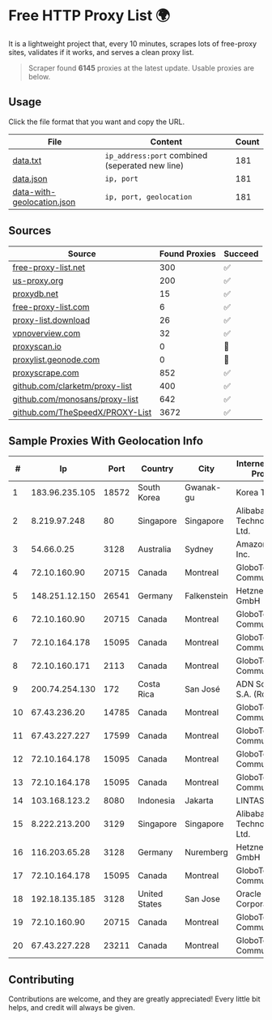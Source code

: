 
# Free HTTP Proxy List 🌍

It is a lightweight project that, every 10 minutes, scrapes lots of free-proxy sites, validates if it works, and serves a clean proxy list.


> Scraper found **6145** proxies at the latest update. Usable proxies are below.

## Usage

Click the file format that you want and copy the URL.


|File|Content|Count|
|----|-------|-----|
|[data.txt](https://raw.githubusercontent.com/themiralay/Proxy-List-World/master/data.txt)|`ip_address:port` combined (seperated new line)|181|
|[data.json](https://raw.githubusercontent.com/themiralay/Proxy-List-World/master/data.json)|`ip, port`|181|
|[data-with-geolocation.json](https://raw.githubusercontent.com/themiralay/Proxy-List-World/master/data-with-geolocation.json)|`ip, port, geolocation`|181|

## Sources

|Source|Found Proxies|Succeed|
|------|-------------|-------|
|[free-proxy-list.net](https://free-proxy-list.net)|300|✅|
|[us-proxy.org](https://www.us-proxy.org)|200|✅|
|[proxydb.net](http://proxydb.net)|15|✅|
|[free-proxy-list.com](https://free-proxy-list.com/?page=&port=&type%5B%5D=http&type%5B%5D=https&up_time=0&search=Search)|6|✅|
|[proxy-list.download](https://www.proxy-list.download/HTTP)|26|✅|
|[vpnoverview.com](https://vpnoverview.com/privacy/anonymous-browsing/free-proxy-servers)|32|✅|
|[proxyscan.io](https://www.proxyscan.io)|0|🚫|
|[proxylist.geonode.com](https://proxylist.geonode.com/api/proxy-list?limit=300&page=1&sort_by=lastChecked&sort_type=desc&protocols=http,https)|0|🚫|
|[proxyscrape.com](https://api.proxyscrape.com/v2/?request=displayproxies&protocol=http&timeout=10000&country=all&ssl=all&anonymity=all)|852|✅|
|[github.com/clarketm/proxy-list](https://raw.githubusercontent.com/clarketm/proxy-list/master/proxy-list-raw.txt)|400|✅|
|[github.com/monosans/proxy-list](https://raw.githubusercontent.com/monosans/proxy-list/main/proxies/http.txt)|642|✅|
|[github.com/TheSpeedX/PROXY-List](https://raw.githubusercontent.com/TheSpeedX/PROXY-List/master/http.txt)|3672|✅|


## Sample Proxies With Geolocation Info

|#|Ip|Port|Country|City|Internet Service Provider|
|-|--|----|-------|----|-------------------------|
|1|183.96.235.105|18572|South Korea|Gwanak-gu|Korea Telecom|
|2|8.219.97.248|80|Singapore|Singapore|Alibaba (US) Technology Co., Ltd.|
|3|54.66.0.25|3128|Australia|Sydney|Amazon.com, Inc.|
|4|72.10.160.90|20715|Canada|Montreal|GloboTech Communications|
|5|148.251.12.150|26541|Germany|Falkenstein|Hetzner Online GmbH|
|6|72.10.160.90|20715|Canada|Montreal|GloboTech Communications|
|7|72.10.164.178|15095|Canada|Montreal|GloboTech Communications|
|8|72.10.160.171|2113|Canada|Montreal|GloboTech Communications|
|9|200.74.254.130|172|Costa Rica|San José|ADN Solutions S.A. (Rokru Int.)|
|10|67.43.236.20|14785|Canada|Montreal|GloboTech Communications|
|11|67.43.227.227|17599|Canada|Montreal|GloboTech Communications|
|12|72.10.164.178|15095|Canada|Montreal|GloboTech Communications|
|13|72.10.164.178|15095|Canada|Montreal|GloboTech Communications|
|14|103.168.123.2|8080|Indonesia|Jakarta|LINTASARTA|
|15|8.222.213.200|3129|Singapore|Singapore|Alibaba (US) Technology Co., Ltd.|
|16|116.203.65.28|3128|Germany|Nuremberg|Hetzner Online GmbH|
|17|72.10.164.178|15095|Canada|Montreal|GloboTech Communications|
|18|192.18.135.185|3128|United States|San Jose|Oracle Corporation|
|19|72.10.160.90|20715|Canada|Montreal|GloboTech Communications|
|20|67.43.227.228|23211|Canada|Montreal|GloboTech Communications|



## Contributing

Contributions are welcome, and they are greatly appreciated! Every
little bit helps, and credit will always be given.


